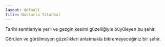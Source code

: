 ```yaml
---
layout: default
title: Notlarla Istanbul
---
```

Tarihi semtleriyle yerli ve gezgin kesimi güzelliğiyle büyüleyen bu şehir.

Görülen ve görülmeyen güzellikleri anlatmakla bitiremeyeceğiniz bir şehir.
